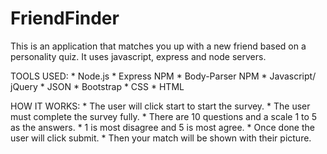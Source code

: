 # FriendFinder

This is an application that matches you up with a new friend based on a personality quiz. It uses javascript, express and node servers.

TOOLS USED:
    * Node.js
    * Express NPM
    * Body-Parser NPM
    * Javascript/ jQuery
    * JSON
    * Bootstrap
    * CSS
    * HTML

HOW IT WORKS:
    * The user will click start to start the survey.
    * The user must complete the survey fully.
        * There are 10 questions and a scale 1 to 5 as the answers.
        * 1 is most disagree and 5 is most agree.
    * Once done the user will click submit.
    * Then your match will be shown with their picture.